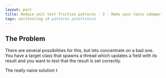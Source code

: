 ```yaml
---
layout: post
title: Reduce unit test friction patterns - 3 - Make your tests idempotent
tags: unittesting c# patterns autofixture
---
```


## The Problem
There are several possibilities for this, but lets concentrate on a bad one. You have a target class that spawns a thread which updates a field with its result and you want to test that the result is set correctly.

The really naive solution t